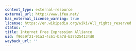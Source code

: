 ```yaml
---
content_type: external-resource
external_url: http://www.ifea.net/
has_external_license_warning: true
license: https://en.wikipedia.org/wiki/All_rights_reserved
status: ''
title: Internet Free Expression Alliance
uid: f9659f21-91a3-4c61-ba7d-b375254134d0
wayback_url: ''
---
```


